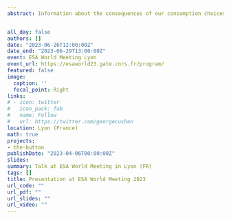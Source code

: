 ```yaml
---
abstract: Information about the consequences of our consumption choices can be unwelcome, and people sometimes avoid it. We investigate an situation where one person possesses information that is inconvenient for another, and study why and when they decide to transmit that information. In our experimental game, a sender can inform a receiver at a small cost about a negative externality associated with a tempting and profitable action for the receiver. We find that some senders transmit more information for large negative externalities. Senders are unresponsive to the receiver's preferences, as they largely ignore requests for information or information avoidance, even if the receiver can punish the sender afterwards. Sender's decisions are largely driven by their own preferences for information.


all_day: false
authors: []
date: "2023-06-26T12:00:00Z"
date_end: "2023-06-29T13:00:00Z"
event: ESA World Meeting Lyon
event_url: https://esaworld23.gate.cnrs.fr/program/
featured: false
image:
  caption: ''
  focal_point: Right
links:
# - icon: twitter
#   icon_pack: fab
#   name: Follow
#   url: https://twitter.com/georgecushen
location: Lyon (France)
math: true
projects:
- the-button
publishDate: "2023-04-06T00:00:00Z"
slides: 
summary: Talk at ESA World Meeting in Lyon (FR)
tags: []
title: Presentation at ESA World Meeting 2023
url_code: ""
url_pdf: ""
url_slides: ""
url_video: ""
---
```

